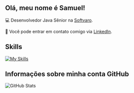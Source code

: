 ## Olá, meu nome é <strong>Samuel!</strong>

💻 Desenvolvedor Java Sênior na [Softvaro](https://softvaro.com.br/).

💬 Você pode entrar em contato comigo via [LinkedIn](https://www.linkedin.com/in/barbosa-samuel97/).

## Skills

[![My Skills](https://skillicons.dev/icons?i=aws,bash,docker,git,grafana,java,kafka,kotlin,py,spring)](https://skillicons.dev)

## Informações sobre minha conta GitHub

  ![GitHub Stats](https://github-readme-stats.vercel.app/api?username=samuel-barbosa97&theme=dark&show_icons=true)

